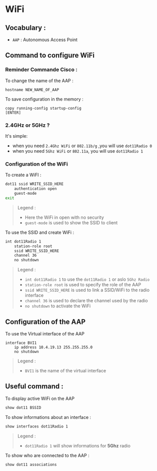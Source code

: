 # WiFi

## Vocabulary :

- `AAP` : Autonomous Access Point


## Command to configure WiFi

### Reminder Commande Cisco :

To change the name of the AAP :
```
hostname NEW_NAME_OF_AAP
```

To save configuration in the memory :
```
copy running-config startup-config
[ENTER]
```


### 2.4GHz or 5GHz ?

It's simple:
- when you need `2.4Ghz WiFi` or `802.11b/g` ,you will use `dot11Radio 0`
- when you need `5Ghz WiFi` or `802.11a`, you will use `dot11Radio 1`


### Configuration of the WiFi

To create a WiFI :
```sh
dot11 ssid WRITE_SSID_HERE
    authentication open
    guest-mode
exit
```
> Legend :
> - Here the WiFi in open with no security
> - `guest-mode` is used to show the SSID to client

To use the SSID and create WiFi :
```sh
int dot11Radio 1
    station-role root
    ssid WRITE_SSID_HERE
    channel 36
    no shutdown
```
> Legend :
> - `int dot11Radio 1` to use the `dot11Radio 1` or aslo `5Ghz Radio`
> - `station-role root` is used to specify the role of the AAP
> - `ssid WRITE_SSID_HERE` is used to link a SSID/WiFi to the radio interface
> - `channel 36` is used to declare the channel used by the radio
> - `no shutdown` to activate the WiFi

## Configuration of the AAP

To use the Virtual interface of the AAP
```
interface BVI1
    ip address 10.4.19.13 255.255.255.0
    no shutdown
```
> Legend :
> - `BVI1` is the name of the virtual interface

## Useful command :

To display active WiFi on the AAP
```sh
show dot11 BSSID
```

To show informations about an interface :
```sh
show interfaces dot11Radio 1
```
> Legend :
> - `dot11Radio 1` will show informations for **5Ghz** radio

To show who are connected to the AAP :
```sh
show dot11 associations
```